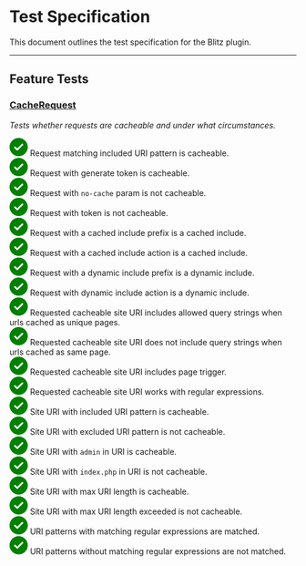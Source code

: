 # Test Specification

This document outlines the test specification for the Blitz plugin.

---

## Feature Tests

### [CacheRequest](pest/Feature/CacheRequestTest.php)

_Tests whether requests are cacheable and under what circumstances._

![Pass](https://raw.githubusercontent.com/putyourlightson/craft-generate-test-spec/main/icons/pass.svg) Request matching included URI pattern is cacheable.  
![Pass](https://raw.githubusercontent.com/putyourlightson/craft-generate-test-spec/main/icons/pass.svg) Request with generate token is cacheable.  
![Pass](https://raw.githubusercontent.com/putyourlightson/craft-generate-test-spec/main/icons/pass.svg) Request with `no-cache` param is not cacheable.  
![Pass](https://raw.githubusercontent.com/putyourlightson/craft-generate-test-spec/main/icons/pass.svg) Request with token is not cacheable.  
![Pass](https://raw.githubusercontent.com/putyourlightson/craft-generate-test-spec/main/icons/pass.svg) Request with a cached include prefix is a cached include.  
![Pass](https://raw.githubusercontent.com/putyourlightson/craft-generate-test-spec/main/icons/pass.svg) Request with a cached include action is a cached include.  
![Pass](https://raw.githubusercontent.com/putyourlightson/craft-generate-test-spec/main/icons/pass.svg) Request with a dynamic include prefix is a dynamic include.  
![Pass](https://raw.githubusercontent.com/putyourlightson/craft-generate-test-spec/main/icons/pass.svg) Request with dynamic include action is a dynamic include.  
![Pass](https://raw.githubusercontent.com/putyourlightson/craft-generate-test-spec/main/icons/pass.svg) Requested cacheable site URI includes allowed query strings when urls cached as unique pages.  
![Pass](https://raw.githubusercontent.com/putyourlightson/craft-generate-test-spec/main/icons/pass.svg) Requested cacheable site URI does not include query strings when urls cached as same page.  
![Pass](https://raw.githubusercontent.com/putyourlightson/craft-generate-test-spec/main/icons/pass.svg) Requested cacheable site URI includes page trigger.  
![Pass](https://raw.githubusercontent.com/putyourlightson/craft-generate-test-spec/main/icons/pass.svg) Requested cacheable site URI works with regular expressions.  
![Pass](https://raw.githubusercontent.com/putyourlightson/craft-generate-test-spec/main/icons/pass.svg) Site URI with included URI pattern is cacheable.  
![Pass](https://raw.githubusercontent.com/putyourlightson/craft-generate-test-spec/main/icons/pass.svg) Site URI with excluded URI pattern is not cacheable.  
![Pass](https://raw.githubusercontent.com/putyourlightson/craft-generate-test-spec/main/icons/pass.svg) Site URI with `admin` in URI is cacheable.  
![Pass](https://raw.githubusercontent.com/putyourlightson/craft-generate-test-spec/main/icons/pass.svg) Site URI with `index.php` in URI is not cacheable.  
![Pass](https://raw.githubusercontent.com/putyourlightson/craft-generate-test-spec/main/icons/pass.svg) Site URI with max URI length is cacheable.  
![Pass](https://raw.githubusercontent.com/putyourlightson/craft-generate-test-spec/main/icons/pass.svg) Site URI with max URI length exceeded is not cacheable.  
![Pass](https://raw.githubusercontent.com/putyourlightson/craft-generate-test-spec/main/icons/pass.svg) URI patterns with matching regular expressions are matched.  
![Pass](https://raw.githubusercontent.com/putyourlightson/craft-generate-test-spec/main/icons/pass.svg) URI patterns without matching regular expressions are not matched.  
